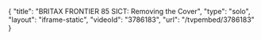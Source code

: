 {
    "title": "BRITAX FRONTIER 85 SICT: Removing the Cover",
    "type": "solo",
    "layout": "iframe-static",
    "videoId": "3786183",
    "url": "\/tvpembed\/3786183"
}